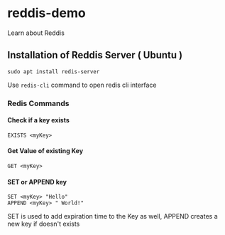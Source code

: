 # reddis-demo
Learn about Reddis

## Installation of Reddis Server ( Ubuntu )

```
sudo apt install redis-server
```
Use ``` redis-cli ``` command to open redis cli interface

### Redis Commands

#### Check if a key exists 
``` EXISTS <myKey> ```
#### Get Value of existing Key
``` GET <myKey> ```
#### SET or APPEND  key 
```
SET <myKey> "Hello" 
APPEND <myKey> " World!" 
```
SET is used to add expiration time to the Key as well,
APPEND creates a new key if doesn't exists 

